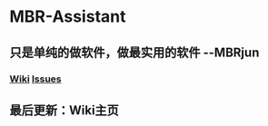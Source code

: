 # MBR-Assistant
## 只是单纯的做软件，做最实用的软件  --MBRjun
### [Wiki](https://github.com/MBR-Studio/MBR-Assistant/wiki)     [Issues](https://github.com/MBR-Studio/MBR-Assistant/issues)
## 最后更新：Wiki主页
